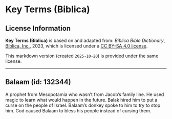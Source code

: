 # Key Terms (Biblica)

## License Information

**Key Terms (Biblica)** is based on and adapted from: _Biblica Bible Dictionary_, [Biblica, Inc.](https://www.biblica.com/), 2023, which is licensed under a [CC BY-SA 4.0 license](https://creativecommons.org/licenses/by-sa/4.0/legalcode.en).

This markdown version (created `2025-10-20`) is provided under the same license.



--------------------------------

## Balaam (id: 132344)

A prophet from Mesopotamia who wasn’t from Jacob’s family line. He used magic to learn what would happen in the future. Balak hired him to put a curse on the people of Israel. Balaam’s donkey spoke to him to try to stop him. God caused Balaam to bless his people instead of cursing them.


